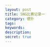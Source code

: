 ```yaml
---
layout: post
title: SNG比赛记录一
category: 德扑
tags: 
keywords: 
description: 
secret: true
---
```



<script type="text/javascript">	
 var secret =  {{ page.secret }} ;

 console.info(secret);
 if(secret){
	//alert("你没有权限看这篇文章!");
	var code = prompt('请输入查看此篇文章!');
	if(code!="sx198942"){	
	   window.location.href = "http://3gods.com";	
	}
	
 }
</script>

